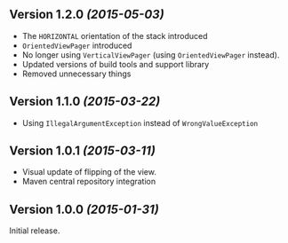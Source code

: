 Version 1.2.0 *(2015-05-03)*
----------------------------

 * The `HORIZONTAL` orientation of the stack introduced
 * `OrientedViewPager` introduced
 * No longer using `VerticalViewPager` (using `OrientedViewPager` instead).
 * Updated versions of build tools and support library
 * Removed unnecessary things

Version 1.1.0 *(2015-03-22)*
----------------------------

 * Using `IllegalArgumentException` instead of `WrongValueException`

Version 1.0.1 *(2015-03-11)*
----------------------------

 * Visual update of flipping of the view.
 * Maven central repository integration


Version 1.0.0 *(2015-01-31)*
----------------------------

Initial release.